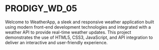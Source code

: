 # PRODIGY_WD_05
Welcome to WeatherApp, a sleek and responsive weather application built using modern front-end development technologies and integrated with a weather API to provide real-time weather updates. This project demonstrates the use of HTML5, CSS3, JavaScript, and API integration to deliver an interactive and user-friendly experience.
